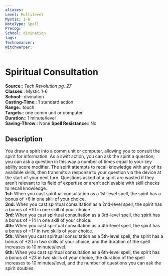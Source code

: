 ```yaml
---
aliases: 
Level: Multilevel
Mystic: 1-6
NoteType: Spell
Precog: 
School: divination 
tags: 
Technomancer: 
Witchwarper: 
---
```


# Spiritual Consultation

**Source**:: _Tech Revolution pg. 27_  
**Classes**:: Mystic 1-6  
**School**:: divination  
**Casting-Time**:: 1 standard action  
**Range**:: touch  
**Targets**:: one comm unit or computer  
**Duration**:: 1 minute/level  
**Saving-Throw**:: None
**Spell Resistance**:: No

## Description

You draw a spirit into a comm unit or computer, allowing you to consult the spirit for information. As a swift action, you can ask the spirit a question; you can ask a question in this way a number of times equal to your key ability score modifier. The spirit attempts to recall knowledge with any of its available skills, then transmits a response to your question via the device at the start of your next turn. Questions asked of a spirit are wasted if they aren’t relevant to its field of expertise or aren’t achievable with skill checks to recall knowledge.  
**1st:** When you cast spiritual consultation as a 1st-level spell, the spirit has a bonus of +6 in one skill of your choice.  
**2nd:** When you cast spiritual consultation as a 2nd-level spell, the spirit has a bonus of +10 in one skill of your choice.  
**3rd:** When you cast spiritual consultation as a 3rd-level spell, the spirit has a bonus of +14 in one skill of your choice.  
**4th:** When you cast spiritual consultation as a 4th-level spell, the spirit has a bonus of +17 in two skills of your choice.  
**5th:** When you cast spiritual consultation as a 5th-level spell, the spirit has a bonus of +20 in two skills of your choice, and the duration of the spell increases to 10 minutes/level.  
**6th:** When you cast spiritual consultation as a 6th-level spell, the spirit has a bonus of +23 in two skills of your choice, the duration of the spell increases to 10 minutes/level, and the number of questions you can ask the spirit doubles.
